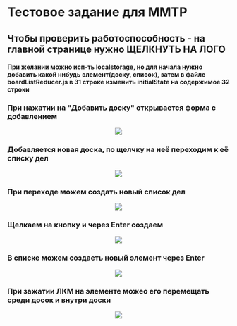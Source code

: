 # Тестовое задание для ММТР

## Чтобы проверить работоспособность - на главной странице нужно ЩЕЛКНУТЬ НА ЛОГО

#### При желании можно исп-ть localstorage, но для начала нужно добавить какой нибудь элемент(доску, список), затем в файле boardListReducer.js в 31 строке изменить initialState на содержимое 32 строки

### При нажатии на "Добавить доску" открывается форма с добавлением

<p align="center">
  <img src="https://user-images.githubusercontent.com/60889081/144046810-7a5570c8-ffe0-4108-89d9-ad8a9a9b9259.png"/>

</p>

### Добавляется новая доска, по щелчку на неё переходим к её списку дел

<p align="center">
  <img src="https://user-images.githubusercontent.com/60889081/144046996-5bcad9cf-7e3d-4bab-a92a-f3a9c677ca1f.png"/>

</p>

### При переходе можем создать новый список дел

<p align="center">
  <img src="https://user-images.githubusercontent.com/60889081/144047099-ebbea700-5541-48fa-9bb1-8c5eb7566bcf.png"/>

</p>

### Щелкаем на кнопку и через Enter создаем

<p align="center">
  <img src="https://user-images.githubusercontent.com/60889081/144048290-bd6aff01-1237-4782-865c-df20f9a5cafa.png"/>

</p>

### В списке можем создаеть новый элемент через Enter

<p align="center">
  <img src="https://user-images.githubusercontent.com/60889081/144048386-6846ec0b-cd6f-44aa-8509-8bb7b056e3ef.png"/>

 </p>
 
### При зажатии ЛКМ на элементе можео его перемещать среди досок и внутри доски
<p align="center">
  <img src="https://user-images.githubusercontent.com/60889081/144048578-4736f29d-6cb4-4de8-8f6d-2d51b97e6a96.png"/>

</p>
